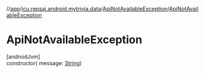 //[app](../../../index.md)/[icu.repsaj.android.mytrivia.data](../index.md)/[ApiNotAvailableException](index.md)/[ApiNotAvailableException](-api-not-available-exception.md)

# ApiNotAvailableException

[androidJvm]\
constructor(
message: [String](https://kotlinlang.org/api/latest/jvm/stdlib/kotlin/-string/index.html))
